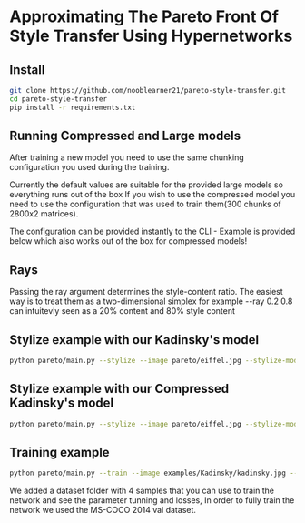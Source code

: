 # Approximating The Pareto Front Of Style Transfer Using Hypernetworks

## Install

```bash
git clone https://github.com/nooblearner21/pareto-style-transfer.git
cd pareto-style-transfer
pip install -r requirements.txt
```

## Running Compressed and Large models
After training a new model you need to use the same chunking configuration you used during the training.

Currently the default values are suitable for the provided large models so everything runs out of the box
If you wish to use the compressed model you need to use the configuration that was used to train them(300 chunks of 2800x2 matrices).

The configuration can be provided instantly to the CLI - Example is provided below which also works out of the box for compressed models!

## Rays
Passing the ray argument determines the style-content ratio. The easiest way is to treat them as a two-dimensional simplex
for example --ray 0.2 0.8 can intuitevly seen as a 20% content and 80% style content


## Stylize example with our Kadinsky's model

```bash
python pareto/main.py --stylize --image pareto/eiffel.jpg --stylize-model-path examples/Kadinsky/kadinsky_ours.pth --ray 0.1 0.9
```

## Stylize example with our Compressed Kadinsky's model

```bash
python pareto/main.py --stylize --image pareto/eiffel.jpg --stylize-model-path examples/Kadinsky/kadinsky_ours_compressed.pth --hypervec-dim 2800 --num-hypervecs 2 --chunks 300 --ray 0.1 0.9
```

## Training example

```bash
python pareto/main.py --train --image examples/Kadinsky/kadinsky.jpg --train-data-path dataset
```

We added a dataset folder with 4 samples that you can use to train the network and see the parameter tunning and losses,
In order to fully train the network we used the MS-COCO 2014 val dataset.

